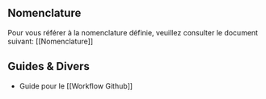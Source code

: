 ## Nomenclature
Pour vous référer à la nomenclature définie, veuillez consulter le document suivant: [[Nomenclature]]
## Guides & Divers
- Guide pour le [[Workflow Github]]